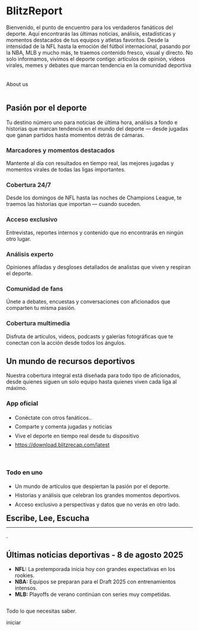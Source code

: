 # BlitzReport
<!-- wp:template-part {"slug":"header","theme":"twentytwentyfour","tagName":"header","area":"header"} /-->

<!-- wp:group {"tagName":"main","style":{"spacing":{"blockGap":"0","margin":{"top":"0"}}},"layout":{"type":"default"}} -->
<main class="wp-block-group" style="margin-top:0"><!-- wp:group {"align":"full","style":{"spacing":{"padding":{"top":"var:preset|spacing|50","bottom":"var:preset|spacing|50","left":"var:preset|spacing|50","right":"var:preset|spacing|50"}}},"layout":{"type":"constrained","contentSize":"","wideSize":""}} -->
<div class="wp-block-group alignfull" style="padding-top:var(--wp--preset--spacing--50);padding-right:var(--wp--preset--spacing--50);padding-bottom:var(--wp--preset--spacing--50);padding-left:var(--wp--preset--spacing--50)"><!-- wp:group {"style":{"spacing":{"blockGap":"0px"}},"layout":{"type":"constrained","contentSize":"565px"}} -->
<div class="wp-block-group"><!-- wp:paragraph {"align":"center"} -->
<p class="has-text-align-center">Bienvenido, el punto de encuentro para los verdaderos fanáticos del deporte. Aquí encontrarás las últimas noticias, análisis, estadísticas y momentos destacados de tus equipos y atletas favoritos. Desde la intensidad de la NFL hasta la emoción del fútbol internacional, pasando por la NBA, MLB y mucho más, te traemos contenido fresco, visual y directo. No solo informamos, vivimos el deporte contigo: artículos de opinión, videos virales, memes y debates que marcan tendencia en la comunidad deportiva</p>
<!-- /wp:paragraph -->

<!-- wp:spacer {"height":"1.25rem"} -->
<div style="height:1.25rem" aria-hidden="true" class="wp-block-spacer"></div>
<!-- /wp:spacer -->

<!-- wp:buttons {"layout":{"type":"flex","justifyContent":"center"}} -->
<div class="wp-block-buttons"><!-- wp:button -->
<div class="wp-block-button"><a class="wp-block-button__link wp-element-button">About us</a></div>
<!-- /wp:button --></div>
<!-- /wp:buttons --></div>
<!-- /wp:group -->

<!-- wp:spacer {"height":"var:preset|spacing|30","style":{"layout":[]}} -->
<div style="height:var(--wp--preset--spacing--30)" aria-hidden="true" class="wp-block-spacer"></div>
<!-- /wp:spacer -->

<!-- wp:image {"id":21,"sizeSlug":"full","linkDestination":"none","align":"wide","className":"is-style-rounded"} -->
<figure class="wp-block-image alignwide size-full is-style-rounded"><img src="http://localhost/wordpress/wp-content/uploads/2025/08/cnne-1152625-220210112736-01b-sofi-infinity-screen-exlarge-169-2.jpg" alt="" class="wp-image-21"/></figure>
<!-- /wp:image --></div>
<!-- /wp:group -->

<!-- wp:group {"align":"full","style":{"spacing":{"margin":{"top":"0","bottom":"0"},"padding":{"top":"var:preset|spacing|50","bottom":"var:preset|spacing|50","left":"var:preset|spacing|50","right":"var:preset|spacing|50"}}},"backgroundColor":"base-2","layout":{"type":"constrained"}} -->
<div class="wp-block-group alignfull has-base-2-background-color has-background" style="margin-top:0;margin-bottom:0;padding-top:var(--wp--preset--spacing--50);padding-right:var(--wp--preset--spacing--50);padding-bottom:var(--wp--preset--spacing--50);padding-left:var(--wp--preset--spacing--50)"><!-- wp:group {"style":{"spacing":{"blockGap":"0px"}},"layout":{"type":"flex","orientation":"vertical","justifyContent":"center"}} -->
<div class="wp-block-group"><!-- wp:heading {"textAlign":"center","className":"is-style-asterisk"} -->
<h2 class="wp-block-heading has-text-align-center is-style-asterisk">Pasión por el deporte</h2>
<!-- /wp:heading -->

<!-- wp:spacer {"height":"0px","style":{"layout":{"flexSize":"1.25rem","selfStretch":"fixed"}}} -->
<div style="height:0px" aria-hidden="true" class="wp-block-spacer"></div>
<!-- /wp:spacer -->

<!-- wp:paragraph {"align":"center"} -->
<p class="has-text-align-center">Tu destino número uno para noticias de última hora, análisis a fondo e historias que marcan tendencia en el mundo del deporte — desde jugadas que ganan partidos hasta momentos detrás de cámaras.</p>
<!-- /wp:paragraph --></div>
<!-- /wp:group -->

<!-- wp:spacer {"height":"var:preset|spacing|40","style":{"spacing":{"margin":{"top":"0","bottom":"0"}}}} -->
<div style="margin-top:0;margin-bottom:0;height:var(--wp--preset--spacing--40)" aria-hidden="true" class="wp-block-spacer"></div>
<!-- /wp:spacer -->

<!-- wp:columns {"align":"wide","style":{"spacing":{"blockGap":{"top":"var:preset|spacing|30","left":"var:preset|spacing|40"}}}} -->
<div class="wp-block-columns alignwide"><!-- wp:column {"style":{"spacing":{"blockGap":"var:preset|spacing|10"}}} -->
<div class="wp-block-column"><!-- wp:heading {"textAlign":"left","level":3,"className":"is-style-asterisk","style":{"typography":{"fontStyle":"normal","fontWeight":"600"}},"fontSize":"medium","fontFamily":"body"} -->
<h3 class="wp-block-heading has-text-align-left is-style-asterisk has-body-font-family has-medium-font-size" style="font-style:normal;font-weight:600">Marcadores y momentos destacados</h3>
<!-- /wp:heading -->

<!-- wp:paragraph {"align":"left"} -->
<p class="has-text-align-left">Mantente al día con resultados en tiempo real, las mejores jugadas y momentos virales de todas las ligas importantes.</p>
<!-- /wp:paragraph --></div>
<!-- /wp:column -->

<!-- wp:column {"style":{"spacing":{"blockGap":"var:preset|spacing|10"}}} -->
<div class="wp-block-column"><!-- wp:heading {"textAlign":"left","level":3,"className":"is-style-asterisk","style":{"typography":{"fontStyle":"normal","fontWeight":"600"}},"fontSize":"medium","fontFamily":"body"} -->
<h3 class="wp-block-heading has-text-align-left is-style-asterisk has-body-font-family has-medium-font-size" style="font-style:normal;font-weight:600">Cobertura 24/7</h3>
<!-- /wp:heading -->

<!-- wp:paragraph {"align":"left"} -->
<p class="has-text-align-left">Desde los domingos de NFL hasta las noches de Champions League, te traemos las historias que importan — cuando suceden.</p>
<!-- /wp:paragraph --></div>
<!-- /wp:column -->

<!-- wp:column {"style":{"spacing":{"blockGap":"var:preset|spacing|10"}}} -->
<div class="wp-block-column"><!-- wp:heading {"textAlign":"left","level":3,"className":"is-style-asterisk","style":{"typography":{"fontStyle":"normal","fontWeight":"600"}},"fontSize":"medium","fontFamily":"body"} -->
<h3 class="wp-block-heading has-text-align-left is-style-asterisk has-body-font-family has-medium-font-size" style="font-style:normal;font-weight:600">Acceso exclusivo</h3>
<!-- /wp:heading -->

<!-- wp:paragraph {"align":"left"} -->
<p class="has-text-align-left">Entrevistas, reportes internos y contenido que no encontrarás en ningún otro lugar.<br></p>
<!-- /wp:paragraph --></div>
<!-- /wp:column --></div>
<!-- /wp:columns -->

<!-- wp:spacer {"height":"var:preset|spacing|20"} -->
<div style="height:var(--wp--preset--spacing--20)" aria-hidden="true" class="wp-block-spacer"></div>
<!-- /wp:spacer -->

<!-- wp:columns {"align":"wide","style":{"spacing":{"blockGap":{"top":"var:preset|spacing|30","left":"var:preset|spacing|40"}}}} -->
<div class="wp-block-columns alignwide"><!-- wp:column {"style":{"spacing":{"blockGap":"var:preset|spacing|10"}}} -->
<div class="wp-block-column"><!-- wp:heading {"textAlign":"left","level":3,"className":"is-style-asterisk","style":{"typography":{"fontStyle":"normal","fontWeight":"600"}},"fontSize":"medium","fontFamily":"body"} -->
<h3 class="wp-block-heading has-text-align-left is-style-asterisk has-body-font-family has-medium-font-size" style="font-style:normal;font-weight:600">Análisis experto</h3>
<!-- /wp:heading -->

<!-- wp:paragraph {"align":"left"} -->
<p class="has-text-align-left">Opiniones afiladas y desgloses detallados de analistas que viven y respiran el deporte.</p>
<!-- /wp:paragraph --></div>
<!-- /wp:column -->

<!-- wp:column {"style":{"spacing":{"blockGap":"var:preset|spacing|10"}}} -->
<div class="wp-block-column"><!-- wp:heading {"textAlign":"left","level":3,"className":"is-style-asterisk","style":{"typography":{"fontStyle":"normal","fontWeight":"600"}},"fontSize":"medium","fontFamily":"body"} -->
<h3 class="wp-block-heading has-text-align-left is-style-asterisk has-body-font-family has-medium-font-size" style="font-style:normal;font-weight:600">Comunidad de fans</h3>
<!-- /wp:heading -->

<!-- wp:paragraph {"align":"left"} -->
<p class="has-text-align-left">Únete a debates, encuestas y conversaciones con aficionados que comparten tu misma pasión.</p>
<!-- /wp:paragraph --></div>
<!-- /wp:column -->

<!-- wp:column {"style":{"spacing":{"blockGap":"var:preset|spacing|10"}}} -->
<div class="wp-block-column"><!-- wp:heading {"textAlign":"left","level":3,"className":"is-style-asterisk","style":{"typography":{"fontStyle":"normal","fontWeight":"600"}},"fontSize":"medium","fontFamily":"body"} -->
<h3 class="wp-block-heading has-text-align-left is-style-asterisk has-body-font-family has-medium-font-size" style="font-style:normal;font-weight:600">Cobertura multimedia</h3>
<!-- /wp:heading -->

<!-- wp:paragraph {"align":"left"} -->
<p class="has-text-align-left">Disfruta de artículos, videos, podcasts y galerías fotográficas que te conectan con la acción desde todos los ángulos.</p>
<!-- /wp:paragraph --></div>
<!-- /wp:column --></div>
<!-- /wp:columns --></div>
<!-- /wp:group -->

<!-- wp:group {"align":"full","style":{"spacing":{"padding":{"top":"var:preset|spacing|50","bottom":"var:preset|spacing|50","left":"var:preset|spacing|50","right":"var:preset|spacing|50"},"margin":{"top":"0","bottom":"0"}}},"layout":{"type":"constrained"}} -->
<div class="wp-block-group alignfull" style="margin-top:0;margin-bottom:0;padding-top:var(--wp--preset--spacing--50);padding-right:var(--wp--preset--spacing--50);padding-bottom:var(--wp--preset--spacing--50);padding-left:var(--wp--preset--spacing--50)"><!-- wp:group {"align":"wide","style":{"spacing":{"blockGap":"0"}},"layout":{"type":"constrained"}} -->
<div class="wp-block-group alignwide"><!-- wp:group {"style":{"spacing":{"blockGap":"var:preset|spacing|10"}},"layout":{"type":"flex","orientation":"vertical","justifyContent":"center"}} -->
<div class="wp-block-group"><!-- wp:heading {"textAlign":"center","className":"is-style-asterisk"} -->
<h2 class="wp-block-heading has-text-align-center is-style-asterisk">Un mundo de recursos deportivos</h2>
<!-- /wp:heading -->

<!-- wp:paragraph {"align":"center","style":{"layout":{"selfStretch":"fit","flexSize":null}}} -->
<p class="has-text-align-center">Nuestra cobertura integral está diseñada para todo tipo de aficionados, desde quienes siguen un solo equipo hasta quienes viven cada liga al máximo.<br></p>
<!-- /wp:paragraph --></div>
<!-- /wp:group -->

<!-- wp:spacer {"height":"var:preset|spacing|40"} -->
<div style="height:var(--wp--preset--spacing--40)" aria-hidden="true" class="wp-block-spacer"></div>
<!-- /wp:spacer -->

<!-- wp:columns {"align":"wide","style":{"spacing":{"blockGap":{"top":"var:preset|spacing|50","left":"var:preset|spacing|60"}}}} -->
<div class="wp-block-columns alignwide"><!-- wp:column {"verticalAlignment":"center","width":"40%"} -->
<div class="wp-block-column is-vertically-aligned-center" style="flex-basis:40%"><!-- wp:heading {"level":3,"className":"is-style-asterisk"} -->
<h3 class="wp-block-heading is-style-asterisk">App oficial</h3>
<!-- /wp:heading -->

<!-- wp:list {"className":"is-style-checkmark-list","style":{"typography":{"lineHeight":"1.75"}}} -->
<ul style="line-height:1.75" class="wp-block-list is-style-checkmark-list"><!-- wp:list-item -->
<li>Conéctate con otros fanáticos..</li>
<!-- /wp:list-item -->

<!-- wp:list-item -->
<li>Comparte y comenta jugadas y noticias</li>
<!-- /wp:list-item -->

<!-- wp:list-item -->
<li>Vive el deporte en tiempo real desde tu dispositivo</li>
<!-- /wp:list-item -->

<!-- wp:list-item -->
<li><a href="https://download.bleacherreportapp.com/latest">https://download.blitzrecap.com/latest<br></a></li>
<!-- /wp:list-item --></ul>
<!-- /wp:list --></div>
<!-- /wp:column -->

<!-- wp:column {"width":"50%"} -->
<div class="wp-block-column" style="flex-basis:50%"><!-- wp:image {"id":22,"sizeSlug":"full","linkDestination":"none","className":"is-style-rounded"} -->
<figure class="wp-block-image size-full is-style-rounded"><img src="http://localhost/wordpress/wp-content/uploads/2025/08/channels4_profile-2.jpg" alt="" class="wp-image-22"/></figure>
<!-- /wp:image --></div>
<!-- /wp:column --></div>
<!-- /wp:columns -->

<!-- wp:spacer {"height":"var:preset|spacing|40"} -->
<div style="height:var(--wp--preset--spacing--40)" aria-hidden="true" class="wp-block-spacer"></div>
<!-- /wp:spacer -->

<!-- wp:columns {"align":"wide","style":{"spacing":{"blockGap":{"top":"var:preset|spacing|50","left":"var:preset|spacing|60"}}}} -->
<div class="wp-block-columns alignwide"><!-- wp:column {"width":"50%"} -->
<div class="wp-block-column" style="flex-basis:50%"><!-- wp:image {"id":23,"sizeSlug":"large","linkDestination":"none","className":"is-style-rounded"} -->
<figure class="wp-block-image size-large is-style-rounded"><img src="http://localhost/wordpress/wp-content/uploads/2025/08/Los-10-deportes-mas-practicados-en-todo-el-mundo-1024x499.jpg" alt="" class="wp-image-23"/></figure>
<!-- /wp:image --></div>
<!-- /wp:column -->

<!-- wp:column {"verticalAlignment":"center","width":"40%"} -->
<div class="wp-block-column is-vertically-aligned-center" style="flex-basis:40%"><!-- wp:heading {"level":3,"className":"is-style-asterisk"} -->
<h3 class="wp-block-heading is-style-asterisk">Todo en uno</h3>
<!-- /wp:heading -->

<!-- wp:list {"className":"is-style-checkmark-list","style":{"typography":{"lineHeight":"1.75"}}} -->
<ul style="line-height:1.75" class="wp-block-list is-style-checkmark-list"><!-- wp:list-item -->
<li>Un mundo de artículos que despiertan la pasión por el deporte.</li>
<!-- /wp:list-item -->

<!-- wp:list-item -->
<li>Historias y análisis que celebran los grandes momentos deportivos.</li>
<!-- /wp:list-item -->

<!-- wp:list-item -->
<li>Acceso exclusivo a perspectivas y datos que no verás en otro lado.</li>
<!-- /wp:list-item --></ul>
<!-- /wp:list --></div>
<!-- /wp:column --></div>
<!-- /wp:columns --></div>
<!-- /wp:group --></div>
<!-- /wp:group -->

<!-- wp:group {"align":"full","style":{"spacing":{"padding":{"top":"var:preset|spacing|50","bottom":"var:preset|spacing|50","left":"var:preset|spacing|50","right":"var:preset|spacing|50"},"margin":{"top":"0","bottom":"0"}}},"layout":{"type":"constrained"}} -->
<div class="wp-block-group alignfull" style="margin-top:0;margin-bottom:0;padding-top:var(--wp--preset--spacing--50);padding-right:var(--wp--preset--spacing--50);padding-bottom:var(--wp--preset--spacing--50);padding-left:var(--wp--preset--spacing--50)"><!-- wp:heading {"align":"wide","style":{"typography":{"lineHeight":"1"},"spacing":{"margin":{"top":"0","bottom":"var:preset|spacing|40"}}},"fontSize":"x-large"} -->
<h2 class="wp-block-heading alignwide has-x-large-font-size" style="margin-top:0;margin-bottom:var(--wp--preset--spacing--40);line-height:1">Escribe, Lee, Escucha</h2>
<!-- /wp:heading -->

<!-- wp:group {"align":"wide","layout":{"type":"constrained"}} -->
<div class="wp-block-group alignwide"><!-- wp:query {"queryId":0,"query":{"perPage":10,"pages":0,"offset":0,"postType":"post","order":"desc","orderBy":"date","author":"","search":"","exclude":[],"sticky":"","inherit":false},"align":"wide","layout":{"type":"default"}} -->
<div class="wp-block-query alignwide"><!-- wp:post-template -->
<!-- wp:separator {"className":"alignwide is-style-wide","backgroundColor":"contrast-3"} -->
<hr class="wp-block-separator has-text-color has-contrast-3-color has-alpha-channel-opacity has-contrast-3-background-color has-background alignwide is-style-wide"/>
<!-- /wp:separator -->

<!-- wp:columns {"verticalAlignment":"center","align":"wide","style":{"spacing":{"margin":{"top":"var:preset|spacing|20","bottom":"var:preset|spacing|20"}}}} -->
<div class="wp-block-columns alignwide are-vertically-aligned-center" style="margin-top:var(--wp--preset--spacing--20);margin-bottom:var(--wp--preset--spacing--20)"><!-- wp:column {"verticalAlignment":"center","width":"72%"} -->
<div class="wp-block-column is-vertically-aligned-center" style="flex-basis:72%"></div>
<!-- /wp:column -->

<!-- wp:column {"verticalAlignment":"center","width":"28%"} -->
<div class="wp-block-column is-vertically-aligned-center" style="flex-basis:28%"><!-- wp:template-part {"slug":"post-meta","theme":"twentytwentyfour"} /--></div>
<!-- /wp:column --></div>
<!-- /wp:columns -->
<!-- /wp:post-template -->

<!-- wp:spacer {"height":"var:preset|spacing|30"} -->
<div style="height:var(--wp--preset--spacing--30)" aria-hidden="true" class="wp-block-spacer"></div>
<!-- /wp:spacer -->

<!-- wp:query-pagination {"paginationArrow":"arrow","layout":{"type":"flex","justifyContent":"space-between"}} -->
<!-- wp:query-pagination-previous /-->

<!-- wp:query-pagination-numbers /-->

<!-- wp:query-pagination-next /-->
<!-- /wp:query-pagination -->

<!-- wp:query-no-results -->
<!-- wp:paragraph -->
<p>.</p>
<!-- /wp:paragraph -->
<!-- /wp:query-no-results --></div>
<!-- /wp:query --></div>
<!-- /wp:group --></div>
<!-- /wp:group --></main>
<!-- /wp:group -->

<!-- wp:group {"align":"wide","style":{"spacing":{"padding":{"top":"var:preset|spacing|40","bottom":"var:preset|spacing|40","left":"var:preset|spacing|50","right":"var:preset|spacing|50"},"margin":{"bottom":"var:preset|spacing|40"}}},"backgroundColor":"base-3","layout":{"type":"constrained"}} -->
<div class="wp-block-group alignwide has-base-3-background-color has-background" style="margin-bottom:var(--wp--preset--spacing--40);padding-top:var(--wp--preset--spacing--40);padding-right:var(--wp--preset--spacing--50);padding-bottom:var(--wp--preset--spacing--40);padding-left:var(--wp--preset--spacing--50)"><!-- wp:heading {"textAlign":"center","fontSize":"large"} -->
<h2 class="wp-block-heading has-text-align-center has-large-font-size">Últimas noticias deportivas - 8 de agosto 2025</h2>
<!-- /wp:heading -->

<!-- wp:list -->
<ul class="wp-block-list"><!-- wp:list-item -->
<li><strong>NFL:</strong> La pretemporada inicia hoy con grandes expectativas en los rookies.</li>
<!-- /wp:list-item -->

<!-- wp:list-item -->
<li><strong>NBA:</strong> Equipos se preparan para el Draft 2025 con entrenamientos intensos.</li>
<!-- /wp:list-item -->

<!-- wp:list-item -->
<li><strong>MLB:</strong> Playoffs de verano continúan con series muy competidas.</li>
<!-- /wp:list-item --></ul>
<!-- /wp:list -->

<!-- wp:image {"id":38,"sizeSlug":"full","linkDestination":"none"} -->
<figure class="wp-block-image size-full"><img src="http://localhost/wordpress/wp-content/uploads/2025/08/aq7da83whbgf2dzg2f48-1.png" alt="" class="wp-image-38"/></figure>
<!-- /wp:image --></div>
<!-- /wp:group -->

<!-- wp:paragraph {"align":"center"} -->
<p class="has-text-align-center">Todo lo que necesitas saber.</p>
<!-- /wp:paragraph -->

<!-- wp:buttons {"layout":{"type":"flex","justifyContent":"center"}} -->
<div class="wp-block-buttons"><!-- wp:button -->
<div class="wp-block-button"><a class="wp-block-button__link wp-element-button">iniciar</a></div>
<!-- /wp:button --></div>
<!-- /wp:buttons -->

<!-- wp:template-part {"slug":"footer","theme":"twentytwentyfour","tagName":"footer","area":"footer"} /-->

<!-- wp:paragraph -->
<p></p>
<!-- /wp:paragraph -->
